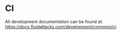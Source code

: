 # CI

All development documentation
can be found at:
<https://docs.fluidattacks.com/development/common/ci>.
